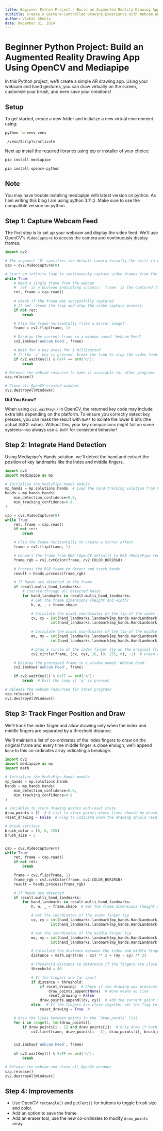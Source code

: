 ```yaml
---
title: Beginner Python Project - Build an Augmented Reality Drawing App 
subtitle: Create a Gesture-Controlled Drawing Experience with Webcam and Hand Tracking Using OpenCV and Mediapipe
author: Vishal Shukla
date: December 31, 2024
---
```

# **Beginner Python Project: Build an Augmented Reality Drawing App Using OpenCV and Mediapipe**

In this Python project, we'll create a simple AR drawing app. Using your webcam and hand gestures, you can draw virtually on the screen, customize your brush, and even save your creations! 

## Setup

To get started, create a new folder and initialize a new virtual environment using:

```sh
python -m venv venv
```
```sh
./venv/Scripts/activate
```

Next up install the required libraries using pip or installer of your choice:
```sh
pip install mediapipe
```
```sh
pip install opencv-python
```

##  **Note**
You may have trouble installing mediapipe with latest version on python. As I am writing this blog I am using python 3.11.2. Make sure to use the compatible version on python.

## Step 1: Capture Webcam Feed

The first step is to set up your webcam and display the video feed. We'll use OpenCV's `VideoCapture` to access the camera and continuously display frames.


```python
import cv2  

# The argument '0' specifies the default camera (usually the built-in webcam).
cap = cv2.VideoCapture(0)

# Start an infinite loop to continuously capture video frames from the webcam
while True:
    # Read a single frame from the webcam
    # `ret` is a boolean indicating success; `frame` is the captured frame.
    ret, frame = cap.read()
    
    # Check if the frame was successfully captured
    # If not, break the loop and stop the video capture process.
    if not ret:
        break

    # Flip the frame horizontally (like a mirror image)
    frame = cv2.flip(frame, 1)

    # Display the current frame in a window named 'Webcam Feed'
    cv2.imshow('Webcam Feed', frame)

    # Wait for a key press for 1 millisecond
    # If the 'q' key is pressed, break the loop to stop the video feed.
    if cv2.waitKey(1) & 0xFF == ord('q'):
        break

# Release the webcam resource to make it available for other programs
cap.release()

# Close all OpenCV-created windows
cv2.destroyAllWindows()

```

**Did You Know?**  

When using `cv2.waitKey()` in OpenCV, the returned key code may include extra bits depending on the platform. To ensure you correctly detect key presses, you can mask the result with `0xFF` to isolate the lower 8 bits (the actual ASCII value). Without this, your key comparisons might fail on some systems—so always use `& 0xFF` for consistent behavior!

## Step 2: Integrate Hand Detection

Using Mediapipe's Hands solution, we'll detect the hand and extract the position of key landmarks like the index and middle fingers.

```python
import cv2  
import mediapipe as mp

# Initialize the MediaPipe Hands module
mp_hands = mp.solutions.hands  # Load the hand-tracking solution from MediaPipe
hands = mp_hands.Hands(
    min_detection_confidence=0.9,
    min_tracking_confidence=0.9 
)

cap = cv2.VideoCapture(0)
while True:
    ret, frame = cap.read()
    if not ret:
        break 

    # Flip the frame horizontally to create a mirror effect
    frame = cv2.flip(frame, 1)

    # Convert the frame from BGR (OpenCV default) to RGB (MediaPipe requirement)
    frame_rgb = cv2.cvtColor(frame, cv2.COLOR_BGR2RGB)

    # Process the RGB frame to detect and track hands
    result = hands.process(frame_rgb)

    # If hands are detected in the frame
    if result.multi_hand_landmarks:
        # Iterate through all detected hands
        for hand_landmarks in result.multi_hand_landmarks:
            # Get the frame dimensions (height and width)
            h, w, _ = frame.shape

            # Calculate the pixel coordinates of the tip of the index finger
            cx, cy = int(hand_landmarks.landmark[mp_hands.HandLandmark.INDEX_FINGER_TIP].x * w), \
                     int(hand_landmarks.landmark[mp_hands.HandLandmark.INDEX_FINGER_TIP].y * h)
            
            # Calculate the pixel coordinates of the tip of the middle finger
            mx, my = int(hand_landmarks.landmark[mp_hands.HandLandmark.MIDDLE_FINGER_TIP].x * w), \
                     int(hand_landmarks.landmark[mp_hands.HandLandmark.MIDDLE_FINGER_TIP].y * h)

            # Draw a circle at the index finger tip on the original frame
            cv2.circle(frame, (cx, cy), 10, (0, 255, 0), -1)  # Green circle with radius 10

    # Display the processed frame in a window named 'Webcam Feed'
    cv2.imshow('Webcam Feed', frame)

    if cv2.waitKey(1) & 0xFF == ord('q'):
        break  # Exit the loop if 'q' is pressed

# Release the webcam resources for other programs
cap.release()
cv2.destroyAllWindows()

```

## Step 3: Track Finger Position and Draw

We’ll track the index finger and allow drawing only when the index and middle fingers are separated by a threshold distance.

 We'll maintain a list of co-ordinates of the index fingers to draw on the original frame and every time middle finger is close enough, we'll append `None` to this co-ordinates array indicating a breakage.

```python
import cv2  
import mediapipe as mp  
import math  

# Initialize the MediaPipe Hands module
mp_hands = mp.solutions.hands
hands = mp_hands.Hands(
    min_detection_confidence=0.9,  
    min_tracking_confidence=0.9   
)

# Variables to store drawing points and reset state
draw_points = []  # A list to store points where lines should be drawn
reset_drawing = False  # Flag to indicate when the drawing should reset

# Brush settings
brush_color = (0, 0, 255)  
brush_size = 5 


cap = cv2.VideoCapture(0)
while True:
    ret, frame = cap.read()  
    if not ret:
        break 

    frame = cv2.flip(frame, 1) 
    frame_rgb = cv2.cvtColor(frame, cv2.COLOR_BGR2RGB) 
    result = hands.process(frame_rgb)  

    # If hands are detected
    if result.multi_hand_landmarks:
        for hand_landmarks in result.multi_hand_landmarks:
            h, w, _ = frame.shape  # Get the frame dimensions (height and width)

            # Get the coordinates of the index finger tip
            cx, cy = int(hand_landmarks.landmark[mp_hands.HandLandmark.INDEX_FINGER_TIP].x * w), \
                     int(hand_landmarks.landmark[mp_hands.HandLandmark.INDEX_FINGER_TIP].y * h)

            # Get the coordinates of the middle finger tip
            mx, my = int(hand_landmarks.landmark[mp_hands.HandLandmark.MIDDLE_FINGER_TIP].x * w), \
                     int(hand_landmarks.landmark[mp_hands.HandLandmark.MIDDLE_FINGER_TIP].y * h)

            # Calculate the distance between the index and middle finger tips
            distance = math.sqrt((mx - cx) ** 2 + (my - cy) ** 2)

            # Threshold distance to determine if the fingers are close (used to reset drawing)
            threshold = 40 

            # If the fingers are far apart
            if distance > threshold:
                if reset_drawing:  # Check if the drawing was previously reset
                    draw_points.append(None)  # None means no line
                    reset_drawing = False  
                draw_points.append((cx, cy))  # Add the current point to the list for drawing
            else:  # If the fingers are close together set the flag to reset drawing
                reset_drawing = True  # 

    # Draw the lines between points in the `draw_points` list
    for i in range(1, len(draw_points)):
        if draw_points[i - 1] and draw_points[i]:  # Only draw if both points are valid
            cv2.line(frame, draw_points[i - 1], draw_points[i], brush_color, brush_size)


    cv2.imshow('Webcam Feed', frame)
    
    if cv2.waitKey(1) & 0xFF == ord('q'):
        break

# Release the webcam and close all OpenCV windows
cap.release()
cv2.destroyAllWindows()

```

## Step 4: Improvements

-   Use OpenCV `rectangle()` and `putText()` for buttons to toggle brush size and color.
- Add an option to save the frame.
- Add an eraser tool, use the new co-ordinates to modify `draw_points` array.